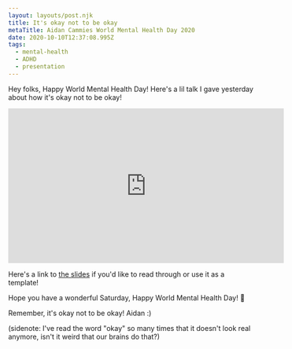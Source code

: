 ```yaml
---
layout: layouts/post.njk
title: It's okay not to be okay
metaTitle: Aidan Cammies World Mental Health Day 2020
date: 2020-10-10T12:37:08.995Z
tags:
  - mental-health
  - ADHD
  - presentation
---
```

Hey folks, Happy World Mental Health Day! Here's a lil talk I gave yesterday about how it's okay not to be okay! 

<iframe width="560" height="315" src="https://www.youtube.com/embed/rgdhepM9S_4" frameborder="0" allow="accelerometer; autoplay; encrypted-media; gyroscope; picture-in-picture" allowfullscreen></iframe>

Here's a link to [the slides](tinyurl.com/NotOkayOkay2020) if you'd like to read through or use it as a template! 

Hope you have a wonderful Saturday, Happy World Mental Health Day! 💖

Remember, it's okay not to be okay! 
Aidan :)

(sidenote: I've read the word "okay" so many times that it doesn't look real anymore, isn't it weird that our brains do that?)
